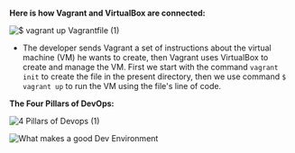**Here is how Vagrant and VirtualBox are connected:**

![$ vagrant up Vagrantfile (1)](https://user-images.githubusercontent.com/129942042/232500756-9a8f19b7-8209-4089-a305-fc546cff8049.png)


- The developer sends Vagrant a set of instructions about the virtual machine (VM) he wants to create, then Vagrant uses VirtualBox to create and manage the VM. First we start with the command `vagrant init` to create the file in the present directory, then we use command `$ vagrant up` to run the VM using the file's line of code.


**The Four Pillars of DevOps:**

![4 Pillars of Devops (1)](https://user-images.githubusercontent.com/129942042/232512357-331de766-d6bd-479e-8d5d-6b3318254a97.jpg) 

![What makes a good Dev Environment](https://user-images.githubusercontent.com/129942042/232554585-ce7659f4-6b97-47c6-a72f-244eec9cad5d.png)

